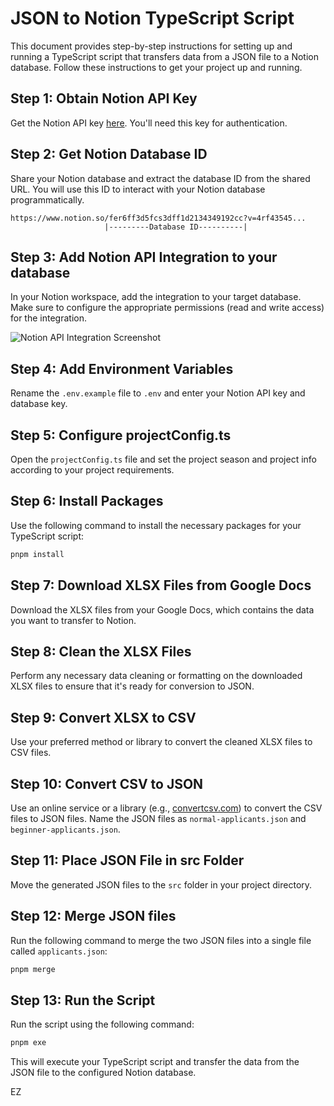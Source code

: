 # JSON to Notion TypeScript Script

This document provides step-by-step instructions for setting up and running a TypeScript script that transfers data from a JSON file to a Notion database. Follow these instructions to get your project up and running.

## Step 1: Obtain Notion API Key

Get the Notion API key [here](https://www.notion.so/my-integrations). You'll need this key for authentication.

## Step 2: Get Notion Database ID

Share your Notion database and extract the database ID from the shared URL. You will use this ID to interact with your Notion database programmatically.

    https://www.notion.so/fer6ff3d5fcs3dff1d2134349192cc?v=4rf43545...
                         |---------Database ID----------|

## Step 3: Add Notion API Integration to your database

In your Notion workspace, add the integration to your target database. Make sure to configure the appropriate permissions (read and write access) for the integration.

![Notion API Integration Screenshot](add_connections.png)

## Step 4: Add Environment Variables

Rename the `.env.example` file to `.env` and enter your Notion API key and database key.

## Step 5: Configure projectConfig.ts

Open the `projectConfig.ts` file and set the project season and project info according to your project requirements.

## Step 6: Install Packages

Use the following command to install the necessary packages for your TypeScript script:

```bash
pnpm install
```

## Step 7: Download XLSX Files from Google Docs

Download the XLSX files from your Google Docs, which contains the data you want to transfer to Notion.

## Step 8: Clean the XLSX Files

Perform any necessary data cleaning or formatting on the downloaded XLSX files to ensure that it's ready for conversion to JSON.

## Step 9: Convert XLSX to CSV

Use your preferred method or library to convert the cleaned XLSX files to CSV files.

## Step 10: Convert CSV to JSON

Use an online service or a library (e.g., [convertcsv.com](https://www.convertcsv.com/csv-to-json.htm)) to convert the CSV files to JSON files. Name the JSON files as `normal-applicants.json` and `beginner-applicants.json`.

## Step 11: Place JSON File in src Folder

Move the generated JSON files to the `src` folder in your project directory.

## Step 12: Merge JSON files

Run the following command to merge the two JSON files into a single file called `applicants.json`:

```bash
pnpm merge
```

## Step 13: Run the Script

Run the script using the following command:

```bash
pnpm exe
```

This will execute your TypeScript script and transfer the data from the JSON file to the configured Notion database.

EZ

